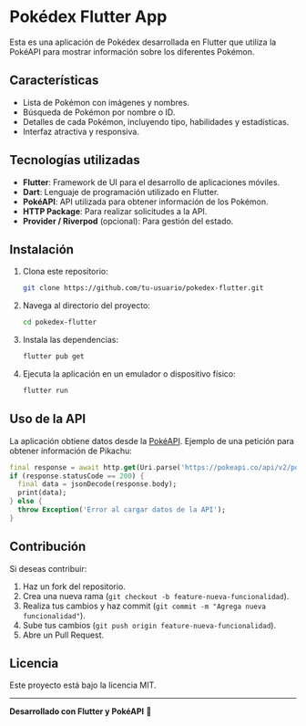 # Pokédex Flutter App

Esta es una aplicación de Pokédex desarrollada en Flutter que utiliza la PokéAPI para mostrar información sobre los diferentes Pokémon.

## Características
- Lista de Pokémon con imágenes y nombres.
- Búsqueda de Pokémon por nombre o ID.
- Detalles de cada Pokémon, incluyendo tipo, habilidades y estadísticas.
- Interfaz atractiva y responsiva.

## Tecnologías utilizadas
- **Flutter**: Framework de UI para el desarrollo de aplicaciones móviles.
- **Dart**: Lenguaje de programación utilizado en Flutter.
- **PokéAPI**: API utilizada para obtener información de los Pokémon.
- **HTTP Package**: Para realizar solicitudes a la API.
- **Provider / Riverpod** (opcional): Para gestión del estado.

## Instalación
1. Clona este repositorio:
   ```sh
   git clone https://github.com/tu-usuario/pokedex-flutter.git
   ```
2. Navega al directorio del proyecto:
   ```sh
   cd pokedex-flutter
   ```
3. Instala las dependencias:
   ```sh
   flutter pub get
   ```
4. Ejecuta la aplicación en un emulador o dispositivo físico:
   ```sh
   flutter run
   ```

## Uso de la API
La aplicación obtiene datos desde la [PokéAPI](https://pokeapi.co/). Ejemplo de una petición para obtener información de Pikachu:
```dart
final response = await http.get(Uri.parse('https://pokeapi.co/api/v2/pokemon/pikachu'));
if (response.statusCode == 200) {
  final data = jsonDecode(response.body);
  print(data);
} else {
  throw Exception('Error al cargar datos de la API');
}
```

## Contribución
Si deseas contribuir:
1. Haz un fork del repositorio.
2. Crea una nueva rama (`git checkout -b feature-nueva-funcionalidad`).
3. Realiza tus cambios y haz commit (`git commit -m "Agrega nueva funcionalidad"`).
4. Sube tus cambios (`git push origin feature-nueva-funcionalidad`).
5. Abre un Pull Request.

## Licencia
Este proyecto está bajo la licencia MIT.

---
**Desarrollado con Flutter y PokéAPI** 🌟

